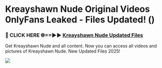 # Kreayshawn Nude Original Videos 0nlyFans Leaked - Files Updated! ()

<h3>🔴 CLICK HERE 🌐==►► <a href="https://tinyurl.com/2p9ay9w9" rel="nofollow">Kreayshawn Nude Updated Files</a></h3>

Get Kreayshawn Nude and all content. Now you can access all videos and pictures of Kreayshawn Nude. New Updated Files 2025!

[![](https://i.imgur.com/KQgVmj3.gif)](https://tinyurl.com/2p9ay9w9)
